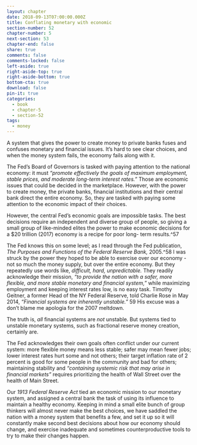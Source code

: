 ```yaml
---
layout: chapter
date: 2018-09-13T07:00:00.000Z
title: Conflating monetary with economic
section-number: 52
chapter-number: 5
next-section: 53
chapter-end: false
share: true
comments: false
comments-locked: false
left-aside: true
right-aside-top: true
right-aside-bottom: true
bottom-cta: true
download: false
pin-it: true
categories:
  - book
  - chapter-5
  - section-52
tags:
  - money
---
```

A system that gives the power to create money to private banks fuses
and confuses monetary and financial issues. It’s hard to see clear choices,
and when the money system fails, the economy fails along with it.

The Fed’s Board of Governors is tasked with paying attention to the
national economy: it must _“promote effectively the goals of maximum
employment, stable prices, and moderate long-term interest rates.”_ Those
are economic issues that could be decided in the marketplace. However,
with the power to create money, the private banks, financial institutions
and their central bank direct the entire economy. So, they are tasked
with paying some attention to the economic impact of their choices.

However, the central Fed’s economic goals are impossible tasks. The
best decisions require an independent and diverse group of people, so
giving a small group of like-minded elites the power to make economic
decisions for a $20 trillion (2017) economy is a recipe for poor long-
term results.^57

The Fed knows this on some level; as I read through the Fed publication,
_The Purposes and Functions of the Federal Reserve Bank,_ 2005.^58 I was
struck by the power they hoped to be able to exercise over our economy - not so much the money supply, but over the entire economy. But
    they repeatedly use words like, _difficult, hard, unpredictable._ They
    readily acknowledge their mission, _“to provide the nation with a safer,_
    _more flexible, and more stable monetary and financial system,”_ while
    maximizing employment and keeping interest rates low, is no easy
    task. Timothy Geitner, a former Head of the NY Federal Reserve, told
    Charlie Rose in May 2014, _“Financial systems are inherently unstable.”_ 59
    His excuse was a don’t blame me apologia for the 2007 meltdown.

The truth is, _all_ financial systems are _not_ unstable. But systems tied to
unstable monetary systems, such as fractional reserve money creation,
certainly are.

The Fed acknowledges their own goals often conflict under our current
system: more flexible money means less stable; safer may mean
fewer jobs; lower interest rates hurt some and not others; their target
inflation rate of 2 percent is good for some people in the community
and bad for others; maintaining stability and _“containing systemic risk
that may arise in financial markets”_ requires prioritizing the health of
Wall Street over the health of Main Street.

Our _1913 Federal Reserve Act_ tied an economic mission to our
monetary system, and assigned a central bank the task of using its
influence to maintain a healthy economy. Keeping in mind a small
elite bunch of group thinkers will almost never make the best choices,
we have saddled the nation with a money system that benefits a
few, and set it up so it will constantly make second best decisions
about how our economy should change, and exercise inadequate
and sometimes counterproductive tools to try to make their
changes happen.
